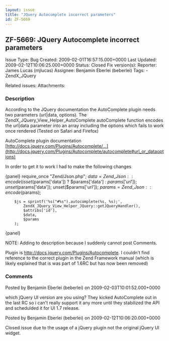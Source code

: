 ```yaml
---
layout: issue
title: "JQuery Autocomplete incorrect parameters"
id: ZF-5669
---
```


ZF-5669: JQuery Autocomplete incorrect parameters
-------------------------------------------------

 Issue Type: Bug Created: 2009-02-01T16:57:15.000+0000 Last Updated: 2009-02-12T10:06:25.000+0000 Status: Closed Fix version(s): 
 Reporter:  James Lucas (mjlucas)  Assignee:  Benjamin Eberlei (beberlei)  Tags: - ZendX\_JQuery
 
 Related issues: 
 Attachments: 
### Description

According to the JQuery documentation the AutoComplete plugin needs two parameters (url|data, options). The ZendX\_JQuery\_View\_Helper\_AutoComplete autoComplete function encodes the url|data parameter into an array including the options which fails to work once rendered (Tested on Safari and Firefox)

AutoComplete plugin documentation [http://docs.jquery.com/Plugins/Autocomplete/…](http://docs.jquery.com/Plugins/Autocomplete/autocomplete#url_or_dataoptions)

In order to get it to work I had to make the following changes

{panel} require\_once "Zend/Json.php"; $data = Zend\_Json::encode(isset($params['data']) ? $params['data'] : $params['url']); unset($params['data']); unset($params['url']); $params = Zend\_Json::encode($params);

 
        $js = sprintf('%s("#%s").autocomplete(%s, %s);',
            ZendX_JQuery_View_Helper_JQuery::getJQueryHandler(),
            $attribs['id'],
            $data,
            $params
        );


{panel}

NOTE: Adding to description because I suddenly cannot post Comments.

Plugin is <http://docs.jquery.com/Plugins/Autocomplete>. I couldn't find reference to the correct plugin in the Zend Framework manual (which is likely explained that is was part of 1.6RC but has now been removed)

 

 

### Comments

Posted by Benjamin Eberlei (beberlei) on 2009-02-03T10:01:52.000+0000

which jQuery UI version are you using? They kicked AutoComplete out in the last RC so i can't really support it any more until they stabilized the API and schedulded it for UI 1.7 release.

 

 

Posted by Benjamin Eberlei (beberlei) on 2009-02-12T10:06:20.000+0000

Closed issue due to the usage of a jQuery plugin not the original jQuery UI widget.

 

 